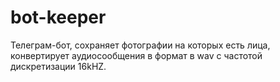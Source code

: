 # bot-keeper
Телеграм-бот, сохраняет фотографии на которых есть лица, конвертирует аудиосообщения в формат в wav c частотой дискретизации 16kHZ.
